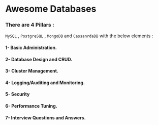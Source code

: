# Awesome Databases

### There are 4 Pillars : 
`MySQL` , `PostgreSQL` , `MongoDB` and `CassanrdaDB` with the below elements :
#### 1- Basic Administration.
#### 2- Database Design and CRUD.
#### 3- Cluster Management.
#### 4- Logging/Auditing and Monitoring.
#### 5- Security
#### 6- Performance Tuning.
#### 7- Interview Questions and Answers.
